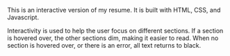 This is an interactive version of my resume.
It is built with HTML, CSS, and Javascript.

Interactivity is used to help the user focus on different sections.
If a section is hovered over, the other sections dim, making it easier to read.
When no section is hovered over, or there is an error, all text returns to black.
